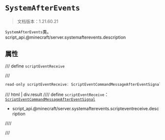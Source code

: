 # `SystemAfterEvents`

> 文档版本：1.21.60.21

`SystemAfterEvents`类。script_api.@minecraft/server.systemafterevents.description

## 属性

/// define
`scriptEventReceive`


///

```js
read-only scriptEventReceive: ScriptEventCommandMessageAfterEventSignal;
```

/// html | div.result
//// define
`scriptEventReceive`：[`ScriptEventCommandMessageAfterEventSignal`](./scripteventcommandmessageaftereventsignal.md)

- script_api.@minecraft/server.systemafterevents.scripteventreceive.description


////

///

